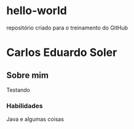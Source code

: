 # hello-world
repositório criado para o treinamento do GitHub

# Carlos Eduardo Soler
## Sobre mim
Testando

### Habilidades
Java e algumas coisas
